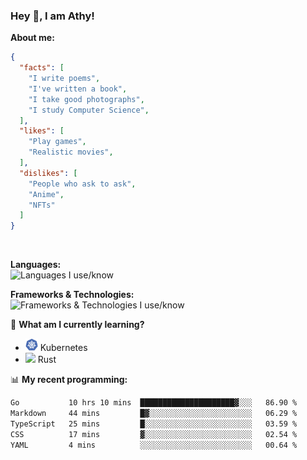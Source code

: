 ### Hey 👋, I am Athy!<br>

**About me:**


```json
{
  "facts": [
    "I write poems",
    "I've written a book",
    "I take good photographs",
    "I study Computer Science",
  ],
  "likes": [
    "Play games",
    "Realistic movies",
  ],
  "dislikes": [
    "People who ask to ask",
    "Anime",
    "NFTs"
  ]
}
```
<br>


**Languages:**<br>
![Languages I use/know](https://skillicons.dev/icons?i=py,js,html,go,lua,java)

**Frameworks & Technologies:**<br />
![Frameworks & Technologies I use/know](https://skillicons.dev/icons?i=nodejs,nextjs,ts,react,express,docker,kubernetes,mysql,postgresql,mongodb,git,github,tailwind,prisma)

📙 **What am I currently learning?**

- <img height="20" src="https://github.com/devicons/devicon/blob/master/icons/kubernetes/kubernetes-plain.svg" />  Kubernetes
- <img height="20" src="https://cdn.jsdelivr.net/gh/devicons/devicon/icons/rust/rust-plain.svg" /> Rust

📊 **My recent programming:**

<!--START_SECTION:waka-->

```txt
Go           10 hrs 10 mins  █████████████████████▓░░░   86.90 %
Markdown     44 mins         █▓░░░░░░░░░░░░░░░░░░░░░░░   06.29 %
TypeScript   25 mins         █░░░░░░░░░░░░░░░░░░░░░░░░   03.59 %
CSS          17 mins         ▓░░░░░░░░░░░░░░░░░░░░░░░░   02.54 %
YAML         4 mins          ░░░░░░░░░░░░░░░░░░░░░░░░░   00.64 %
```

<!--END_SECTION:waka-->
